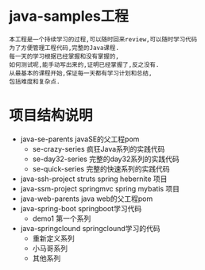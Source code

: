 # java-samples工程
    本工程是一个持续学习的过程,可以随时回来review,可以随时学习代码
    为了方便管理工程代码,完整的Java课程.
    每一天的学习根据已经掌握和没有掌握的,
    如何测试呢,能手动写出来的,证明已经掌握了,反之没有.
    从最基本的课程开始,保证每一天都有学习计划和总结,
    包括难度和复杂点.
# 项目结构说明
- java-se-parents    javaSE的父工程pom
    -   se-crazy-series         疯狂Java系列的实践代码
    -   se-day32-series         完整的day32系列的实践代码
    -   se-quick-series         完整的快速系列的实践代码
- java-ssh-project   struts spring hebernite 项目
- java-ssm-project   springmvc spring mybatis 项目
- java-web-parents   java web的父工程pom
- java-spring-boot   springboot学习代码
    - demo1  第一个系列
- java-springclound  springclound学习的代码
    - 重新定义系列
    - 小马哥系列
    - 其他系列
    